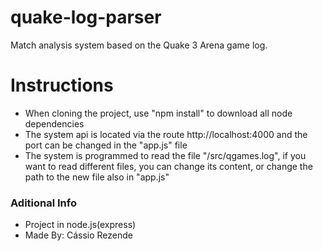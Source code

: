 # quake-log-parser

Match analysis system based on the Quake 3 Arena game log.

# Instructions
- When cloning the project, use "npm install" to download all node dependencies
- The system api is located via the route http://localhost:4000 and the port can be changed in the "app.js" file
- The system is programmed to read the file "/src/qgames.log", if you want to read different files, you can change its content, or change the path to the new file also in "app.js"

### Aditional Info
- Project in node.js(express)
- Made By: Cássio Rezende